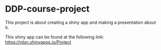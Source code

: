 # DDP-course-project

This project is about creating a shiny app and making a presentation about it.

This shiny app can be found at the following link:
<https://rdsn.shinyapps.io/Project>
